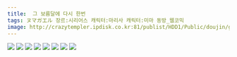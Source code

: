 ```yaml
---
title:  그 보름달에 다시 한번
tags: ヌマガエル 장르:시리어스 캐릭터:마리사 캐릭터:미마 동방_웹코믹
image: http://crazytempler.ipdisk.co.kr:81/publist/HDD1/Public/doujin/ghap/5206/001.jpg
---
```

<img src="http://crazytempler.ipdisk.co.kr:81/publist/HDD1/Public/doujin/ghap/5206/001.jpg">
<img src="http://crazytempler.ipdisk.co.kr:81/publist/HDD1/Public/doujin/ghap/5206/002.jpg">
<img src="http://crazytempler.ipdisk.co.kr:81/publist/HDD1/Public/doujin/ghap/5206/003.jpg">
<img src="http://crazytempler.ipdisk.co.kr:81/publist/HDD1/Public/doujin/ghap/5206/004.jpg">
<img src="http://crazytempler.ipdisk.co.kr:81/publist/HDD1/Public/doujin/ghap/5206/005.jpg">
<img src="http://crazytempler.ipdisk.co.kr:81/publist/HDD1/Public/doujin/ghap/5206/006.jpg">
<img src="http://crazytempler.ipdisk.co.kr:81/publist/HDD1/Public/doujin/ghap/5206/007.jpg">
<img src="http://crazytempler.ipdisk.co.kr:81/publist/HDD1/Public/doujin/ghap/5206/008.jpg">
